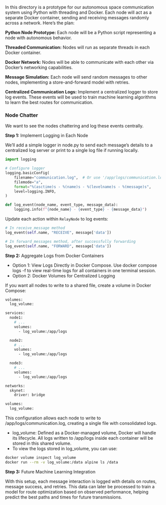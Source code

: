 In this directory is a prototype for our autonomous space communication system using Python with threading and Docker. Each node will act as a separate Docker container, sending and receiving messages randomly across a network. Here’s the plan:

**Python Node Prototype:** Each node will be a Python script representing a node with autonomous behavior.

**Threaded Communication:** Nodes will run as separate threads in each Docker container.

**Docker Network:** Nodes will be able to communicate with each other via Docker’s networking capabilities.

**Message Simulation:** Each node will send random messages to other nodes, implementing a store-and-forward model with retries.

**Centralized Communication Logs:** Implement a centralized logger to store log events.  These events will be used to train machine learning algorithms to learn the best routes for communication.

### Node Chatter

We want to see the nodes chattering and log these events centrally.

**Step 1:** Implement Logging in Each Node

We’ll add a simple logger in node.py to send each message’s details to a centralized log server or print to a single log file if running locally.

```python
import logging

# Configure logger
logging.basicConfig(
    filename="communication.log",  # Or use '/app/logs/communication.log' if logging to a shared volume in Docker
    filemode="a",
    format="%(asctime)s - %(name)s - %(levelname)s - %(message)s",
    level=logging.INFO,
)

def log_event(node_name, event_type, message_data):
    logging.info(f"{node_name} - {event_type} - {message_data}")

```

Update each action within `RelayNode` to log events:

```python
# In receive_message method
log_event(self.name, "RECEIVE", message['data'])

# In forward_messages method, after successfully forwarding
log_event(self.name, "FORWARD", message['data'])
```

**Step 2:** Aggregate Logs from Docker Containers

- Option 1: View Logs Directly in Docker Compose.  Use docker compose logs -f to view real-time logs for all containers in one terminal session.
- Option 2: Docker Volumes for Centralized Logging

If you want all nodes to write to a shared file, create a volume in Docker Compose:

```dockerfile
volumes:
  log_volume:

services:
  node1:
    # ...
    volumes:
      - log_volume:/app/logs

  node2:
    # ...
    volumes:
      - log_volume:/app/logs

  node3:
    # ...
    volumes:
      - log_volume:/app/logs

networks:
  skynet:
    driver: bridge

volumes:
  log_volume:

```

This configuration allows each node to write to /app/logs/communication.log, creating a single file with consolidated logs.

- log_volume: Defined as a Docker-managed volume, Docker will handle its lifecycle. All logs written to /app/logs inside each container will be stored in this shared volume.
- To view the logs stored in log_volume, you can use:
```bash
docker volume inspect log_volume
docker run --rm -v log_volume:/data alpine ls /data
```

**Step 3:** Future Machine Learning Integration

With this setup, each message interaction is logged with details on routes, message success, and retries. This data can later be processed to train a model for route optimization based on observed performance, helping predict the best paths and times for future transmissions.





